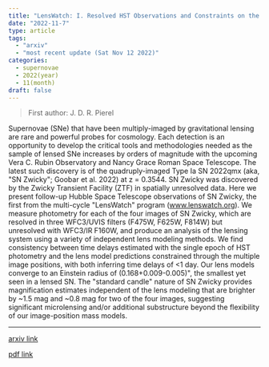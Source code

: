 ```yaml
---
title: "LensWatch: I. Resolved HST Observations and Constraints on the Strongly-Lensed Type Ia Supernova 2022qmx (\"SN Zwicky\")"
date: "2022-11-7"
type: article
tags:
  - "arxiv"
  - "most recent update (Sat Nov 12 2022)"
categories:
  - supernovae
  - 2022(year)
  - 11(month)
draft: false
---
```


> First author: J. D. R. Pierel

 Supernovae (SNe) that have been multiply-imaged by gravitational lensing are
rare and powerful probes for cosmology. Each detection is an opportunity to
develop the critical tools and methodologies needed as the sample of lensed SNe
increases by orders of magnitude with the upcoming Vera C. Rubin Observatory
and Nancy Grace Roman Space Telescope. The latest such discovery is of the
quadruply-imaged Type Ia SN 2022qmx (aka, "SN Zwicky"; Goobar et al. 2022) at z
= 0.3544. SN Zwicky was discovered by the Zwicky Transient Facility (ZTF) in
spatially unresolved data. Here we present follow-up Hubble Space Telescope
observations of SN Zwicky, the first from the multi-cycle "LensWatch" program
(www.lenswatch.org). We measure photometry for each of the four images of SN
Zwicky, which are resolved in three WFC3/UVIS filters (F475W, F625W, F814W) but
unresolved with WFC3/IR F160W, and produce an analysis of the lensing system
using a variety of independent lens modeling methods. We find consistency
between time delays estimated with the single epoch of HST photometry and the
lens model predictions constrained through the multiple image positions, with
both inferring time delays of <1 day. Our lens models converge to an Einstein
radius of (0.168+0.009-0.005)", the smallest yet seen in a lensed SN. The
"standard candle" nature of SN Zwicky provides magnification estimates
independent of the lens modeling that are brighter by ~1.5 mag and ~0.8 mag for
two of the four images, suggesting significant microlensing and/or additional
substructure beyond the flexibility of our image-position mass models.

---
[arxiv link](http://arxiv.org/abs/2211.03772v2)

[pdf link](http://arxiv.org/pdf/2211.03772v2)